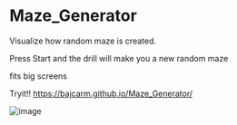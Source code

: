 # Maze_Generator

Visualize how random maze is created.

Press Start and the drill will make you a new random maze

fits big screens

Tryit!!
https://bajcarm.github.io/Maze_Generator/

![image](https://user-images.githubusercontent.com/102542768/168011165-98e0ac1f-3cdc-4db3-9bef-739c3ca7ffba.png)


